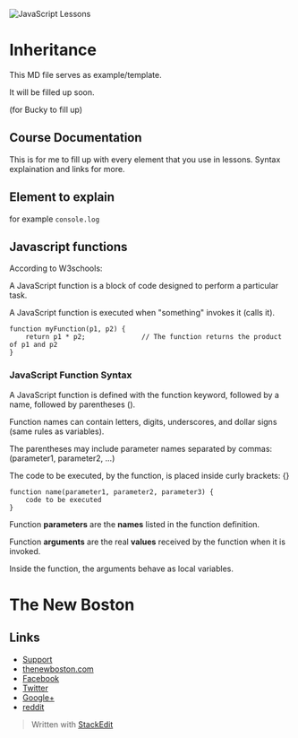 ![JavaScript Lessons](http://i.imgur.com/BgUMUGU.png)

# Inheritance
  
This MD file serves as example/template.

It will be filled up soon.  

(for Bucky to fill up)

## Course Documentation

This is for me to fill up with every element that you use in lessons. Syntax explaination and links for more.

## Element to explain

for example `console.log`

## Javascript functions

According to W3schools:
  
A JavaScript function is a block of code designed to perform a particular task.

A JavaScript function is executed when "something" invokes it (calls it).  

    function myFunction(p1, p2) {
        return p1 * p2;              // The function returns the product of p1 and p2
    }

### JavaScript Function Syntax
  
A JavaScript function is defined with the function keyword, followed by a name, followed by parentheses ().

Function names can contain letters, digits, underscores, and dollar signs (same rules as variables).

The parentheses may include parameter names separated by commas:
(parameter1, parameter2, ...)

The code to be executed, by the function, is placed inside curly brackets: {}  

    function name(parameter1, parameter2, parameter3) {
        code to be executed
    }

Function **parameters** are the **names** listed in the function definition.

Function **arguments** are the real **values** received by the function when it is invoked.

Inside the function, the arguments behave as local variables.

# The New Boston

## Links

- [Support](https://www.patreon.com/thenewboston)
- [thenewboston.com](https://thenewboston.com/)
- [Facebook](https://www.facebook.com/TheNewBoston-464114846956315/)
- [Twitter](https://twitter.com/bucky_roberts)
- [Google+](https://plus.google.com/+BuckyRoberts)
- [reddit](https://www.reddit.com/r/thenewboston/)

> Written with [StackEdit](https://stackedit.io/)
